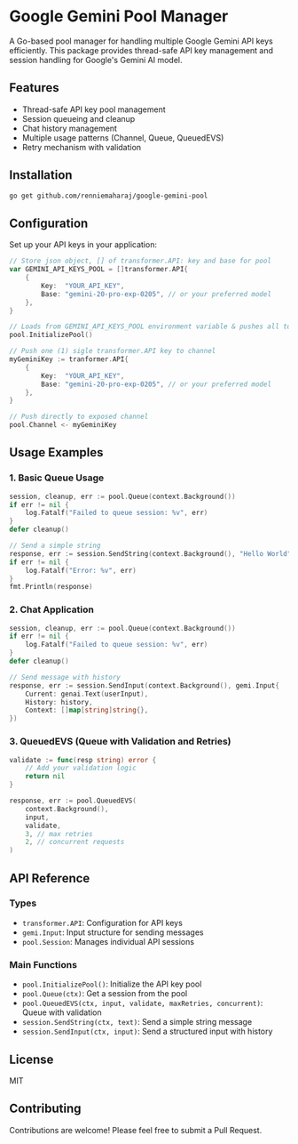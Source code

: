 # Google Gemini Pool Manager

A Go-based pool manager for handling multiple Google Gemini API keys efficiently. This package provides thread-safe API key management and session handling for Google's Gemini AI model.

## Features

- Thread-safe API key pool management
- Session queueing and cleanup
- Chat history management
- Multiple usage patterns (Channel, Queue, QueuedEVS)
- Retry mechanism with validation

## Installation

```bash
go get github.com/renniemaharaj/google-gemini-pool
```

## Configuration

Set up your API keys in your application:

```go
// Store json object, [] of transformer.API: key and base for pool
var GEMINI_API_KEYS_POOL = []transformer.API{
    {
        Key:  "YOUR_API_KEY",
        Base: "gemini-20-pro-exp-0205", // or your preferred model
    },
}

// Loads from GEMINI_API_KEYS_POOL environment variable & pushes all to pool
pool.InitializePool() 

// Push one (1) sigle transformer.API key to channel
myGeminiKey := tranformer.API{
    {
        Key:  "YOUR_API_KEY",
        Base: "gemini-20-pro-exp-0205", // or your preferred model
    },
}

// Push directly to exposed channel
pool.Channel <- myGeminiKey
```

## Usage Examples

### 1. Basic Queue Usage

```go
session, cleanup, err := pool.Queue(context.Background())
if err != nil {
    log.Fatalf("Failed to queue session: %v", err)
}
defer cleanup()

// Send a simple string
response, err := session.SendString(context.Background(), "Hello World")
if err != nil {
    log.Fatalf("Error: %v", err)
}
fmt.Println(response)
```

### 2. Chat Application

```go
session, cleanup, err := pool.Queue(context.Background())
if err != nil {
    log.Fatalf("Failed to queue session: %v", err)
}
defer cleanup()

// Send message with history
response, err := session.SendInput(context.Background(), gemi.Input{
    Current: genai.Text(userInput),
    History: history,
    Context: []map[string]string{},
})
```

### 3. QueuedEVS (Queue with Validation and Retries)

```go
validate := func(resp string) error {
    // Add your validation logic
    return nil
}

response, err := pool.QueuedEVS(
    context.Background(),
    input,
    validate,
    3, // max retries
    2, // concurrent requests
)
```

## API Reference

### Types

- `transformer.API`: Configuration for API keys
- `gemi.Input`: Input structure for sending messages
- `pool.Session`: Manages individual API sessions

### Main Functions

- `pool.InitializePool()`: Initialize the API key pool
- `pool.Queue(ctx)`: Get a session from the pool
- `pool.QueuedEVS(ctx, input, validate, maxRetries, concurrent)`: Queue with validation
- `session.SendString(ctx, text)`: Send a simple string message
- `session.SendInput(ctx, input)`: Send a structured input with history

## License

MIT

## Contributing

Contributions are welcome! Please feel free to submit a Pull Request.
